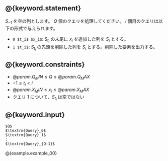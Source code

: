 ## @{keyword.statement}
$S_{-1}$ を空の列とします。
$Q$ 個のクエリを処理してください。
$i$ 個目のクエリは以下の形式で与えられます。

- `0 $t_i$ $x_i$`: $S_{t_i}$ の末尾に $x_i$ を追加した列を $S_i$ とする。
- `1 $t_i$`: $S_{t_i}$ の先頭を削除した列を $S_i$ とする。削除した要素を出力する。

## @{keyword.constraints}

- $@{param.Q_MIN} \le Q \le @{param.Q_MAX}$
- $-1 \le t_i \lt i$
- $@{param.X_MIN} \le x_i \le @{param.X_MAX}$
- クエリ 1 について、$S_{t_i}$ は空ではない

## @{keyword.input}

~~~
$Q$
$\textrm{Query}_0$
$\textrm{Query}_1$
:
$\textrm{Query}_{Q-1}$
~~~

@{example.example_00}
